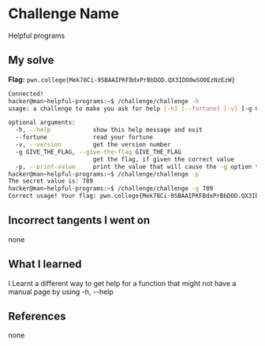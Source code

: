 # Challenge Name
Helpful programs
## My solve
**Flag:** `pwn.college{Mek78Ci-9SBAAIPKFBdxPrBbDOD.QX3IDO0wSO0EzNzEzW}`

```bash
Connected!
hacker@man~helpful-programs:~$ /challenge/challenge -h
usage: a challenge to make you ask for help [-h] [--fortune] [-v] [-g GIVE_THE_FLAG] [-p]

optional arguments:
  -h, --help            show this help message and exit
  --fortune             read your fortune
  -v, --version         get the version number
  -g GIVE_THE_FLAG, --give-the-flag GIVE_THE_FLAG
                        get the flag, if given the correct value
  -p, --print-value     print the value that will cause the -g option to give you the flag
hacker@man~helpful-programs:~$ /challenge/challenge -p
The secret value is: 789
hacker@man~helpful-programs:~$ /challenge/challenge -g 789
Correct usage! Your flag: pwn.college{Mek78Ci-9SBAAIPKFBdxPrBbDOD.QX3IDO0wSO0EzNzEzW}
```
## Incorrect tangents I went on
none

## What I learned
I Learnt a different way to get help for a function that might not have a manual page by using -h, --help

## References 
none
